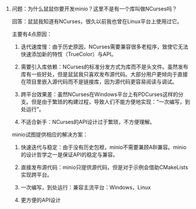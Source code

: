 1. 问题：为什么鼠鼠你要开发minio？这里不是有一个库叫做NCurses吗？

    回答：鼠鼠我知道有NCurses，很久以前我也曾在Linux平台上使用过它。
    
    主要有4点原因：
    
    1. 迭代速度慢：由于历史原因，NCurses需要兼容很多老程序，致使它无法快速添加新的特性（TrueColor）与API。

    1. 需要引入库依赖：NCurses的标准分发方式为库而不是头文件。虽然发布库有一些好处，但是鼠鼠我只喜欢发布源代码。大部分用户更倾向于直接在项目里嵌入源代码而不是链接库，因为源代码更容易阅读与调试。
    
    1. 跨平台效果差：虽然NCurses在Windows平台上有PDCurses这样的分支。但是由于繁琐的构建过程，导致人们不能方便地实现：“一次编写，到处运行”。

    1. 不适合新手：NCurses的API设计过于繁琐，不方便理解。

    minio试图提供相应的解决方案：

    1. 快速迭代与稳定：由于没有历史包袱，minio不需要兼顾ABI兼容。minio的设计哲学之一是保证API的稳定与兼容。

    1. 直接发布源代码：minio只提供源代码，但是对于示例会借助CMakeLists实现跨平台。

    1. 一次编写，到处运行：兼容主流平台：Windows，Linux

    1. 更方便的API设计
